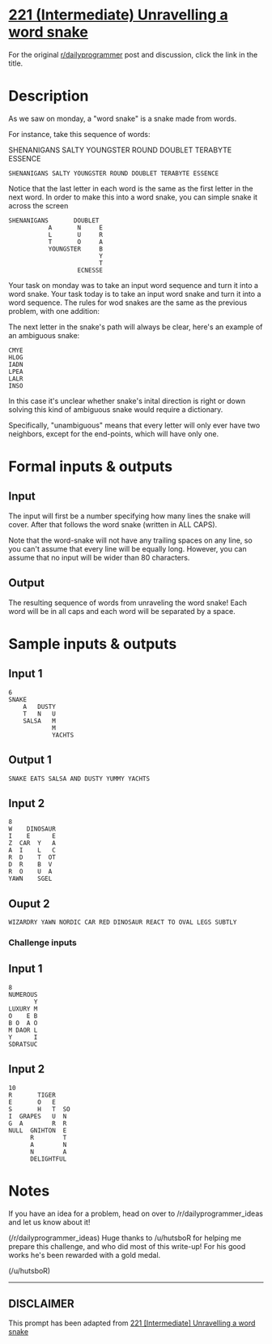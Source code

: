 # [221 (Intermediate) Unravelling a word snake](https://www.reddit.com/r/dailyprogrammer/comments/3bqq7p/20150701_challenge_221_intermediate_unravelling_a/)

For the original [r/dailyprogrammer](https://www.reddit.com/r/dailyprogrammer/) post and discussion, click the link in the title.

# Description
As we saw on monday, a "word snake" is a snake made from words.

For instance, take this sequence of words:

SHENANIGANS SALTY YOUNGSTER ROUND DOUBLET TERABYTE ESSENCE


```
SHENANIGANS SALTY YOUNGSTER ROUND DOUBLET TERABYTE ESSENCE
```
Notice that the last letter in each word is the same as the first letter in the next word. In order to make this into a word snake, you can simple snake it across the screen


```
SHENANIGANS       DOUBLET
           A       N     E
           L       U     R
           T       O     A
           YOUNGSTER     B
                         Y
                         T
                   ECNESSE
```
Your task on monday was to take an input word sequence and turn it into a word snake. Your task today is to take an input word snake and turn it into a word sequence. The rules for wod snakes are the same as the previous problem, with one addition:

The next letter in the snake's path will always be clear, here's an example of an ambiguous snake:


```
CMYE
HLOG
IADN
LPEA
LALR
INSO
```
In this case it's unclear whether snake's inital direction is right or down solving this kind of ambiguous snake would require a dictionary.

Specifically, "unambiguous" means that every letter will only ever have two neighbors, except for the end-points, which will have only one. 

# Formal inputs & outputs
## Input
The input will first be a number specifying how many lines the snake will cover. After that follows the word snake (written in ALL CAPS).

Note that the word-snake will not have any trailing spaces on any line, so you can't assume that every line will be equally long. However, you can assume that no input will be wider than 80 characters. 

## Output
The resulting sequence of words from unraveling the word snake! Each word will be in all caps and each word will be separated by a space.

# Sample inputs & outputs
## Input 1

```
6
SNAKE
    A   DUSTY
    T   N   U
    SALSA   M
            M
            YACHTS
```
## Output 1

```
SNAKE EATS SALSA AND DUSTY YUMMY YACHTS
```
## Input 2

```
8
W    DINOSAUR
I    E      E
Z  CAR  Y   A
A  I    L   C
R  D    T  OT
D  R    B  V
R  O    U  A
YAWN    SGEL
```
## Ouput 2

```
WIZARDRY YAWN NORDIC CAR RED DINOSAUR REACT TO OVAL LEGS SUBTLY
```
### Challenge inputs
## Input 1

```
8
NUMEROUS
       Y
LUXURY M
O    E B
B O  A O
M DAOR L
Y      I
SDRATSUC
```
## Input 2

```
10
R       TIGER
E       O   E
S       H   T  SO
I  GRAPES   U  N
G  A        R  R
NULL  GNIHTON  E
      R        T
      A        N
      N        A
      DELIGHTFUL
```
# Notes
If you have an idea for a problem, head on over to /r/dailyprogrammer_ideas and let us know about it! 

(/r/dailyprogrammer_ideas)
Huge thanks to /u/hutsboR for helping me prepare this challenge, and who did most of this write-up! For his good works he's been rewarded with a gold medal.

(/u/hutsboR)

----
## **DISCLAIMER**
This prompt has been adapted from [221 [Intermediate] Unravelling a word snake](https://www.reddit.com/r/dailyprogrammer/comments/3bqq7p/20150701_challenge_221_intermediate_unravelling_a/
)

